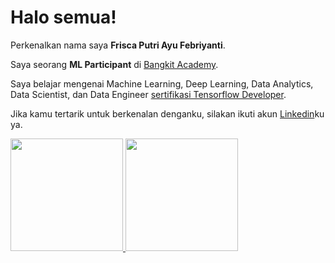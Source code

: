 # Halo semua! 

Perkenalkan nama saya **Frisca Putri Ayu Febriyanti**.

Saya seorang **ML Participant** di [Bangkit Academy](https://grow.google/intl/id_id/bangkit/).

Saya belajar mengenai Machine Learning, Deep Learning, Data Analytics, Data Scientist, dan Data Engineer [sertifikasi Tensorflow Developer](https://www.tensorflow.org/certificate).

Jika kamu tertarik untuk berkenalan denganku, silakan ikuti akun [Linkedin](https://www.linkedin.com/in/frisca-putri-ayu-feb/)ku ya.

<p align="left">
<a href="https://github.com/Frisca-paf">
  <img height="180em" src="https://github-readme-stats-eight-theta.vercel.app/api?username=gilangadhan&show_icons=true&theme=algolia&include_all_commits=true&count_private=true"/>
  <img height="180em" src="https://github-readme-stats-eight-theta.vercel.app/api/top-langs/?username=gilangadhan&layout=compact&langs_count=8&theme=algolia"/>
</a>
</p>
